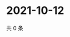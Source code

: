 # 2021-10-12

共 0 条

<!-- BEGIN WEIBO -->
<!-- 最后更新时间 Tue Oct 12 2021 16:00:53 GMT+0800 (China Standard Time) -->

<!-- END WEIBO -->

